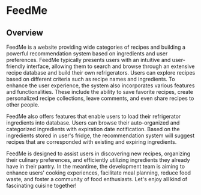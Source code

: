 # FeedMe

## Overview
FeedMe is a website providing wide categories of recipes and building a powerful recommendation system based on ingredients and user preferences. FeedMe typically presents users with an intuitive and user-friendly interface, allowing them to search and browse through an extensive recipe database and build their own refrigerators. Users can explore recipes based on different criteria such as recipe names and ingredients. To enhance the user experience, the system also incorporates various features and functionalities. These include the ability to save favorite recipes, create personalized recipe collections, leave comments, and even share recipes to other people. 

FeedMe also offers features that enable users to load their refrigerator ingredients into database. Users can browse their auto-organized and categorized ingredients with expiration date notification. Based on the ingredients stored in user's fridge, the recommendation system will suggest recipes that are corresponded with existing and expiring ingredients.

FeedMe is designed to assist users in discovering new recipes, organizing their culinary preferences, and efficiently utilizing ingredients they already have in their pantry. In the meantime, the development team is aiming to enhance users' cooking experiences, facilitate meal planning, reduce food waste, and foster a community of food enthusiasts. Let's enjoy all kind of fascinating cuisine together!

<!-- ## frontend & backend init
1. Open two terminals and run the two scripts below respectively.
2. To start frontend, simply run script `yarn start` at feedme directory.
3. To start backend, simply run script `yarn server` at feedme directory.
4. They will hopefully `yarn` (install packages) for you. -->
